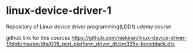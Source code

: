 # linux-device-driver-1
Repository of Linux device driver programming(LDD1) udemy course 

github link for this cources
https://github.com/niekiran/linux-device-driver-1/blob/master/dts/005_pcd_platform_driver_dt/am335x-boneblack.dts 
